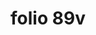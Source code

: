 ---
layout: edition
title: folio 89v
manuscript: Florence, Biblioteca Marucelliana, Carte Rajna XIX.15
sigla: R
iip: r089v.tif
milestone: 178
---